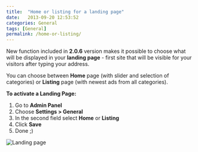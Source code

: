 ```yaml
---
title:  "Home or listing for a landing page"
date:   2013-09-20 12:53:52
categories: General
tags: [General]
permalink: /home-or-listing/
---
```

New function included in **2.0.6** version makes it possible to choose what will be displayed in your **landing page** \- first site that will be visible for your visitors after typing your address.

You can choose between **Home** page (with slider and selection of categories) or **Listing** page (with newest ads from all categories).

**To activate a Landing Page:** 

1. Go to **Admin Panel** 
2. Choose **Settings > General** 
3. In the second field select **Home** or **Listing** 
4. Click **Save** 
5. Done ;) 

![Landing page](http://open-classifieds.com/wp-content/uploads/2013/09/Landing-page.png)
